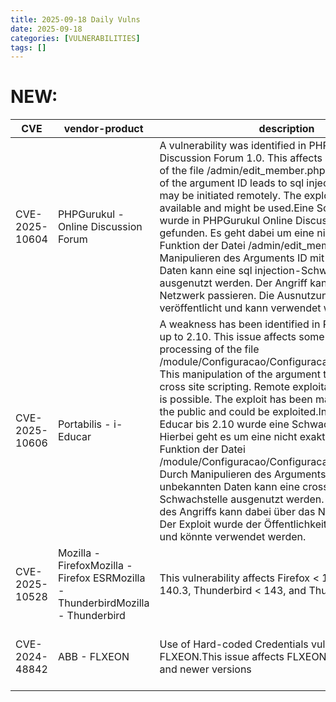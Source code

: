 ```yaml
---
title: 2025-09-18 Daily Vulns
date: 2025-09-18
categories: [VULNERABILITIES]
tags: []
---
```


# NEW:

| CVE            | vendor-product                                                                   | description                                                                                                                                                                                                                                                                                                                                                                                                                                                                                                                                                                                                                                                                                                                                                                                                                                           | metric                                      | Referenceurl                                                                                                                                                                                                                                                                                                                                                                                               | title                                                       | GithubURL                                                           |                                                                                                                                   |
| -------------- | -------------------------------------------------------------------------------- | ----------------------------------------------------------------------------------------------------------------------------------------------------------------------------------------------------------------------------------------------------------------------------------------------------------------------------------------------------------------------------------------------------------------------------------------------------------------------------------------------------------------------------------------------------------------------------------------------------------------------------------------------------------------------------------------------------------------------------------------------------------------------------------------------------------------------------------------------------- | ------------------------------------------- | ---------------------------------------------------------------------------------------------------------------------------------------------------------------------------------------------------------------------------------------------------------------------------------------------------------------------------------------------------------------------------------------------------------- | ----------------------------------------------------------- | ------------------------------------------------------------------- | --------------------------------------------------------------------------------------------------------------------------------- |
| CVE-2025-10604 | PHPGurukul - Online Discussion Forum                                             | A vulnerability was identified in PHPGurukul Online Discussion Forum 1.0\. This affects an unknown part of the file /admin/edit\_member.php. The manipulation of the argument ID leads to sql injection. The attack may be initiated remotely. The exploit is publicly available and might be used.Eine Schwachstelle wurde in PHPGurukul Online Discussion Forum 1.0 gefunden. Es geht dabei um eine nicht klar definierte Funktion der Datei /admin/edit\_member.php. Mittels Manipulieren des Arguments ID mit unbekannten Daten kann eine sql injection-Schwachstelle ausgenutzt werden. Der Angriff kann über das Netzwerk passieren. Die Ausnutzung wurde veröffentlicht und kann verwendet werden.                                                                                                                                             | CVSS4.0: 6.9 - MEDIUM CVSS3.1: 7.3 - HIGH   | [0](https://vuldb.com/?id.324624) [1](https://vuldb.com/?ctiid.324624) [2](https://vuldb.com/?submit.649868) [3](https://github.com/maximdevere/cve/issues/2) [4](https://phpgurukul.com/)                                                                                                                                                                                                                 | Exploitation: pocAutomatable: yesTechnical Impact: partial  | PHPGurukul Online Discussion Forum edit\_member.php sql injection   | [github](https://github.com/cisagov/vulnrichment/raw/3f3dc973ffaaf3d9d91164fe21d9d0492fdffdc7/2025%2F10xxx%2FCVE-2025-10604.json) |
| CVE-2025-10606 | Portabilis - i-Educar                                                            | A weakness has been identified in Portabilis i-Educar up to 2.10\. This issue affects some unknown processing of the file /module/Configuracao/ConfiguracaoMovimentoGeral. This manipulation of the argument tipoacao causes cross site scripting. Remote exploitation of the attack is possible. The exploit has been made available to the public and could be exploited.In Portabilis i-Educar bis 2.10 wurde eine Schwachstelle gefunden. Hierbei geht es um eine nicht exakt ausgemachte Funktion der Datei /module/Configuracao/ConfiguracaoMovimentoGeral. Durch Manipulieren des Arguments tipoacao mit unbekannten Daten kann eine cross site scripting-Schwachstelle ausgenutzt werden. Die Umsetzung des Angriffs kann dabei über das Netzwerk erfolgen. Der Exploit wurde der Öffentlichkeit bekannt gemacht und könnte verwendet werden. | CVSS4.0: 5.3 - MEDIUM CVSS3.1: 4.3 - MEDIUM | [0](https://vuldb.com/?id.324626) [1](https://vuldb.com/?ctiid.324626) [2](https://vuldb.com/?submit.649874) [3](https://github.com/marcelomulder/CVE/blob/main/i-educar/CVE-2025-10606.md) [4](https://github.com/marcelomulder/CVE/blob/main/i-educar/Cross-Site%20Scripting%20%28XSS%29%20Reflected%20endpoint%20%60.module.Configuracao.ConfiguracaoMovimentoGeral%60%20parameter%20%60tipoacao%60.md) | Exploitation: pocAutomatable: noTechnical Impact: partial   | Portabilis i-Educar ConfiguracaoMovimentoGeral cross site scripting | [github](https://github.com/cisagov/vulnrichment/raw/8497c761f8775baac5c1ed2937199459e678080e/2025%2F10xxx%2FCVE-2025-10606.json) |
| CVE-2025-10528 | Mozilla - FirefoxMozilla - Firefox ESRMozilla - ThunderbirdMozilla - Thunderbird | This vulnerability affects Firefox < 143, Firefox ESR < 140.3, Thunderbird < 143, and Thunderbird < 140.3.                                                                                                                                                                                                                                                                                                                                                                                                                                                                                                                                                                                                                                                                                                                                            | CNA n/a CVSS3.1: 7.3 - HIGH                 | [0](https://bugzilla.mozilla.org/show%5Fbug.cgi?id=1986185) [1](https://www.mozilla.org/security/advisories/mfsa2025-73/) [2](https://www.mozilla.org/security/advisories/mfsa2025-75/) [3](https://www.mozilla.org/security/advisories/mfsa2025-77/) [4](https://www.mozilla.org/security/advisories/mfsa2025-78/)                                                                                        | Exploitation: noneAutomatable: yesTechnical Impact: partial | undefined                                                           | [github](https://github.com/cisagov/vulnrichment/raw/e4774b38948e9625c4973c941da02f40f0537ce2/2025%2F10xxx%2FCVE-2025-10528.json) |
| CVE-2024-48842 | ABB - FLXEON                                                                     | Use of Hard-coded Credentials vulnerability in ABB FLXEON.This issue affects FLXEON: through 9.3.5 and newer versions                                                                                                                                                                                                                                                                                                                                                                                                                                                                                                                                                                                                                                                                                                                                 | CVSS4.0: 7.3 - HIGH CVSS3.1: 7 - HIGH       | [0](https://search.abb.com/library/Download.aspx?DocumentID=9AKK108471A7121&LanguageCode=en&DocumentPartId=pdf&Action=Launch)                                                                                                                                                                                                                                                                              | Exploitation: noneAutomatable: noTechnical Impact: total    | Hardcoded passwords                                                 | [github](https://github.com/cisagov/vulnrichment/raw/2a65d806ece0d76fbf123e28d2c8938a8413454a/2024%2F48xxx%2FCVE-2024-48842.json) |